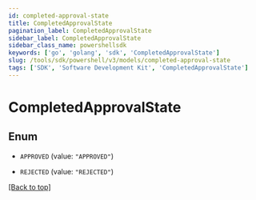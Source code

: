 ```yaml
---
id: completed-approval-state
title: CompletedApprovalState
pagination_label: CompletedApprovalState
sidebar_label: CompletedApprovalState
sidebar_class_name: powershellsdk
keywords: ['go', 'golang', 'sdk', 'CompletedApprovalState'] 
slug: /tools/sdk/powershell/v3/models/completed-approval-state
tags: ['SDK', 'Software Development Kit', 'CompletedApprovalState']
---
```



# CompletedApprovalState

## Enum


* `APPROVED` (value: `"APPROVED"`)

* `REJECTED` (value: `"REJECTED"`)


[[Back to top]](#) 

